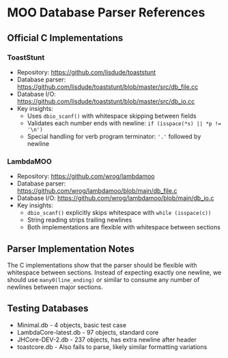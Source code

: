 # MOO Database Parser References

## Official C Implementations

### ToastStunt
- Repository: https://github.com/lisdude/toaststunt
- Database parser: https://github.com/lisdude/toaststunt/blob/master/src/db_file.cc
- Database I/O: https://github.com/lisdude/toaststunt/blob/master/src/db_io.cc
- Key insights:
  - Uses `dbio_scanf()` with whitespace skipping between fields
  - Validates each number ends with newline: `if (isspace(*s) || *p != '\n')`
  - Special handling for verb program terminator: `'.'` followed by newline

### LambdaMOO
- Repository: https://github.com/wrog/lambdamoo
- Database parser: https://github.com/wrog/lambdamoo/blob/main/db_file.c
- Database I/O: https://github.com/wrog/lambdamoo/blob/main/db_io.c
- Key insights:
  - `dbio_scanf()` explicitly skips whitespace with `while (isspace(c))`
  - String reading strips trailing newlines
  - Both implementations are flexible with whitespace between sections

## Parser Implementation Notes

The C implementations show that the parser should be flexible with whitespace between sections. Instead of expecting exactly one newline, we should use `many0(line_ending)` or similar to consume any number of newlines between major sections.

## Testing Databases

- Minimal.db - 4 objects, basic test case
- LambdaCore-latest.db - 97 objects, standard core
- JHCore-DEV-2.db - 237 objects, has extra newline after header
- toastcore.db - Also fails to parse, likely similar formatting variations